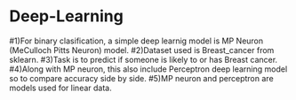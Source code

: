 # Deep-Learning

#1)For binary clasification, a simple deep learnig model is MP Neuron (MeCulloch Pitts Neuron) model.
#2)Dataset used is Breast_cancer from sklearn.
#3)Task is to predict if someone is likely to or has Breast cancer.
#4)Along with MP neuron, this also include Perceptron deep learning model so to compare accuracy side by side.
#5)MP neuron and perceptron are models used for linear data.
